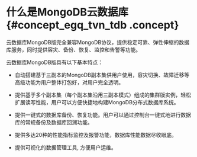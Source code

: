 # 什么是MongoDB云数据库 {#concept_egq_tvn_tdb .concept}

云数据库MongoDB版完全兼容MongoDB协议，提供稳定可靠、弹性伸缩的数据库服务，同时提供容灾、备份、恢复、监控和告警等功能。

云数据库MongoDB版具有以下基本特点：

-   自动搭建基于三副本的MongoDB副本集供用户使用，容灾切换、故障迁移等高级功能为用户整体打包好，对用户完全透明。

-   提供基于多个副本集（每个副本集沿用三副本模式）组成的集群版实例，轻松扩展读写性能，用户可以方便快捷地构建MongoDB分布式数据库系统。

-   提供一键式的数据库备份、恢复功能。用户可以通过控制台一键式地进行数据库的常规备份及数据库回溯功能。

-   提供多达20种的性能指标监控及报警功能，数据库性能数据尽收眼底。

-   提供可视化的数据管理工具, 方便用户运维。


